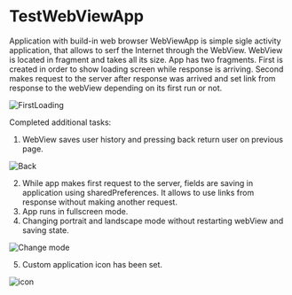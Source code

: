 # TestWebViewApp
Application with build-in web browser
WebViewApp is simple sigle activity application, that allows to serf the Internet through the WebView. WebView is located in fragment and takes all its size.
App has two fragments. First is created in order to show loading screen while response is arriving.
Second makes request to the server after response was arrived and set link from response to the webView depending on its first run or not.

![FirstLoading](https://user-images.githubusercontent.com/69154266/118257187-01f85980-b4b7-11eb-8b0e-b7f4008836f0.gif)

Completed additional tasks: 
1. WebView saves user history and pressing back return user on previous page.

![Back](https://user-images.githubusercontent.com/69154266/118257213-09b7fe00-b4b7-11eb-98ce-1e588790e88d.gif)


2. While app makes first request to the server, fields are saving in application using sharedPreferences. It allows to use links from response without making another request.
3. App runs in fullscreen mode.
4. Changing portrait and landscape mode without restarting webView and saving state.

![Change mode](https://user-images.githubusercontent.com/69154266/118257248-163c5680-b4b7-11eb-8d56-90c3ad4dac2e.gif)

5. Custom application icon has been set.

![icon](https://user-images.githubusercontent.com/69154266/118257410-484db880-b4b7-11eb-93eb-9e8e24b6c439.jpg)
